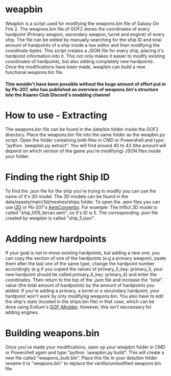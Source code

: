 # weapbin
Weapbin is a script used for modifying the weapons.bin file of Galaxy On Fire 2.
The weapons.bin file of GOF2 stores the coordinates of every hardpoint (Primary weapon, secondary weapon, turret and engine) of every ship. The file can be edited by manually searching for the ship ID and total amount of hardpoints of a ship inside a hex editor and then modifying the coordinate-bytes. This script creates a JSON file for every ship, placing it's hardpoint information into it. This not only makes it easier to modify existing coordinates of hardpoints, but also adding completely new hardpoints. Once the modifications have been made, weapbin can build a new functional weapons.bin file.
<h4>This wouldn't have been possible without the huge amount of effort put in by Pb-207, who has published an overview of weapons.bin's structure into the Kaamo Club Discord's modding channel</h4>

# How to use - Extracting
The weapons.bin file can be found in the data/bin folder inside the GOF2 directory. Place the weapons.bin file into the same folder as the weapbin.py script. Open the folder containing both files in CMD or Powershell and type: "python .\weapbin.py extract". You will find around 40 to 43 (the amount will depend on which version of the game you're modifying) JSON files inside your folder. 

# Finding the right Ship ID
To find the .json file for the ship you're trying to modify you can use the name of it's 3D model. The 3D models can be found in the data/assets/main/3d/meshes/ships folder. To open the .aem files you can use <a href="http://3doc.i3dconverter.com/">i3D</a> or Pb-207's <a href="https://github.com/Pb-207/AemConvertor">AemConvertor</a>. For example:
The Inflict 3D model is called "ship_005_terran.aem", so it's ID is 5. The corresponding .json file created by weapbin is called "ship_5.json".

# Adding new hardpoints
If your goal is not to move existing hardpoints, but adding a new one, you can copy the section of one of the hardpoints (e.g a primary weapon), paste them after the last one of the same type, change the hardpoint number accordingly (e.g if you copied the values of primary_3_key: primary_3, your new hardpoint should be called primary_4_key: primary_4) and enter the coordinates. Then return to the top of the .json file and increase the "total" value (the total amount of hardpoints) by the amount of hardpoints you added. If you're adding a primary, a turret or a secondary hardpoint, your hardpoint won't work by only modifying weapons.bin. You also have to edit the ship's stats (located in the ships.bin file) in that case, which can be done using Exilium's <a href="https://mega.nz/#F!nZUEGSLT!_jh8vQzG5T4mhTe7sDLcpg">GOF-Modder</a>. However, this isn't neccessary for adding engines.

# Building weapons.bin
Once you've made your modifications, open up your weapbin folder in CMD or Powershell again and type "python .\weapbin.py build". This will create a new file called "weapons_built.bin". Place this file in your data/bin folder rename it to "weapons.bin" to replace the vanilla/unmodified weapons.bin file.
